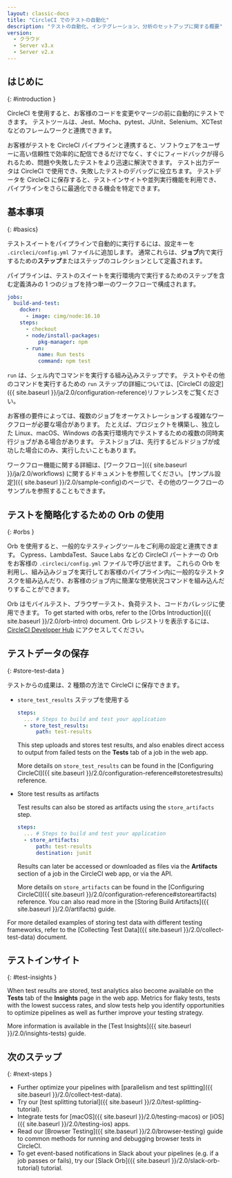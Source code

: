```yaml
---
layout: classic-docs
title: "CircleCI でのテストの自動化"
description: "テストの自動化、インテグレーション、分析のセットアップに関する概要"
version:
  - クラウド
  - Server v3.x
  - Server v2.x
---
```


## はじめに
{: #introduction }

CircleCI を使用すると、お客様のコードを変更やマージの前に自動的にテストできます。 テストツールは、Jest、Mocha、pytest、JUnit、Selenium、XCTest などのフレームワークと連携できます。

お客様がテストを CircleCI パイプラインと連携すると、ソフトウェアをユーザーに高い信頼性で効率的に配信できるだけでなく、すぐにフィードバックが得られるため、問題や失敗したテストをより迅速に解決できます。 テスト出力データは CircleCI で使用でき、失敗したテストのデバッグに役立ちます。 テストデータを CircleCI に保存すると、テストインサイトや並列実行機能を利用でき、パイプラインをさらに最適化できる機会を特定できます。

## 基本事項
{: #basics}

テストスイートをパイプラインで自動的に実行するには、設定キーを `.circleci/config.yml` ファイルに追加します。 通常これらは、**ジョブ**内で実行するための**ステップ**またはステップのコレクションとして定義されます。

パイプラインは、テストのスイートを実行環境内で実行するためのステップを含む定義済みの 1 つのジョブを持つ単一のワークフローで構成されます。

```yaml
jobs:
  build-and-test:
    docker:
      - image: cimg/node:16.10
    steps:
      - checkout
      - node/install-packages:
          pkg-manager: npm
      - run:
          name: Run tests
          command: npm test
```

`run` は、シェル内でコマンドを実行する組み込みステップです。 テストやその他のコマンドを実行するための `run` ステップの詳細については、[CircleCI の設定]({{ site.baseurl }}/ja/2.0/configuration-reference)リファレンスをご覧ください。

お客様の要件によっては、複数のジョブをオーケストレーションする複雑なワークフローが必要な場合があります。 たとえば、プロジェクトを構築し、独立した Linux、macOS、Windows の各実行環境内でテストするための複数の同時実行ジョブがある場合があります。 テストジョブは、先行するビルドジョブが成功した場合にのみ、実行したいこともあります。

ワークフロー機能に関する詳細は、[ワークフロー]({{ site.baseurl }}/ja/2.0/workflows) に関するドキュメントを参照してください。 [サンプル設定]({{ site.baseurl }}/2.0/sample-config)のページで、その他のワークフローのサンプルを参照することもできます。

## テストを簡略化するための Orb の使用
{: #orbs }

Orb を使用すると、一般的なテスティングツールをご利用の設定と連携できます。 Cypress、LambdaTest、Sauce Labs などの CircleCI パートナーの Orb をお客様の `.circleci/config.yml` ファイルで呼び出せます。 これらの Orb を利用し、組み込みジョブを実行してお客様のパイプライン内に一般的なテストタスクを組み込んだり、お客様のジョブ内に簡潔な使用状況コマンドを組み込んだりすることができます。

Orb はモバイルテスト、ブラウザーテスト、負荷テスト、コードカバレッジに使用できます。 To get started with orbs, refer to the [Orbs Introduction]({{ site.baseurl }}/2.0/orb-intro) document. Orb レジストリを表示するには、[CircleCI Developer Hub](https://circleci.com/developer/orbs?query=&category=Testing) にアクセスしてください。

## テストデータの保存
{: #store-test-data }

テストからの成果は、2 種類の方法で CircleCI に保存できます。

  * `store_test_results` ステップを使用する

    ```yaml
    steps:
      ... # Steps to build and test your application
      - store_test_results:
          path: test-results
    ```

    This step uploads and stores test results, and also enables direct access to output from failed tests on the **Tests** tab of a job in the web app.

    More details on `store_test_results` can be found in the [Configuring CircleCI]({{ site.baseurl }}/2.0/configuration-reference#storetestresults) reference.

  * Store test results as artifacts

    Test results can also be stored as artifacts using the `store_artifacts` step.

    ```yaml
    steps:
      ... # Steps to build and test your application
      - store_artifacts:
          path: test-results
          destination: junit
    ```

    Results can later be accessed or downloaded as files via the **Artifacts** section of a job in the CircleCI web app, or via the API.

    More details on `store_artifacts` can be found in the [Configuring CircleCI]({{ site.baseurl }}/2.0/configuration-reference#storeartifacts) reference. You can also read more in the [Storing Build Artifacts]({{ site.baseurl }}/2.0/artifacts) guide.

For more detailed examples of storing test data with different testing frameworks, refer to the [Collecting Test Data]({{ site.baseurl }}/2.0/collect-test-data) document.

## テストインサイト
{: #test-insights }

When test results are stored, test analytics also become available on the **Tests** tab of the **Insights** page in the web app. Metrics for flaky tests, tests with the lowest success rates, and slow tests help you identify opportunities to optimize pipelines as well as further improve your testing strategy.

More information is available in the [Test Insights]({{ site.baseurl }}/2.0/insights-tests) guide.

## 次のステップ
{: #next-steps }

* Further optimize your pipelines with [parallelism and test splitting]({{ site.baseurl }}/2.0/collect-test-data).
* Try our [test splitting tutorial]({{ site.baseurl }}/2.0/test-splitting-tutorial).
* Integrate tests for [macOS]({{ site.baseurl }}/2.0/testing-macos) or [iOS]({{ site.baseurl }}/2.0/testing-ios) apps.
* Read our [Browser Testing]({{ site.baseurl }}/2.0/browser-testing) guide to common methods for running and debugging browser tests in CircleCI.
* To get event-based notifications in Slack about your pipelines (e.g. if a job passes or fails), try our [Slack Orb]({{ site.baseurl }}/2.0/slack-orb-tutorial) tutorial.

